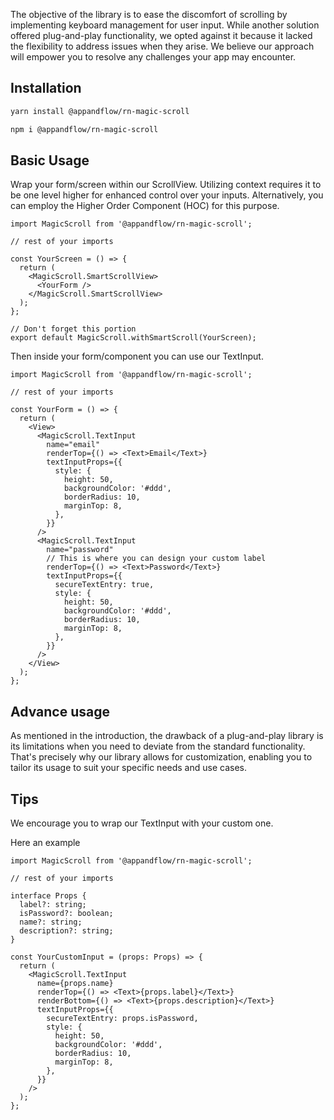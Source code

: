 The objective of the library is to ease the discomfort of scrolling by implementing keyboard management for user input. While another solution offered plug-and-play functionality, we opted against it because it lacked the flexibility to address issues when they arise. We believe our approach will empower you to resolve any challenges your app may encounter.

## Installation

```sh
yarn install @appandflow/rn-magic-scroll
```

```sh
npm i @appandflow/rn-magic-scroll
```

## Basic Usage

Wrap your form/screen within our ScrollView. Utilizing context requires it to be one level higher for enhanced control over your inputs. Alternatively, you can employ the Higher Order Component (HOC) for this purpose.

```tsx
import MagicScroll from '@appandflow/rn-magic-scroll';

// rest of your imports

const YourScreen = () => {
  return (
    <MagicScroll.SmartScrollView>
      <YourForm />
    </MagicScroll.SmartScrollView>
  );
};

// Don't forget this portion
export default MagicScroll.withSmartScroll(YourScreen);
```

Then inside your form/component you can use our TextInput.

```tsx
import MagicScroll from '@appandflow/rn-magic-scroll';

// rest of your imports

const YourForm = () => {
  return (
    <View>
      <MagicScroll.TextInput
        name="email"
        renderTop={() => <Text>Email</Text>}
        textInputProps={{
          style: {
            height: 50,
            backgroundColor: '#ddd',
            borderRadius: 10,
            marginTop: 8,
          },
        }}
      />
      <MagicScroll.TextInput
        name="password"
        // This is where you can design your custom label
        renderTop={() => <Text>Password</Text>}
        textInputProps={{
          secureTextEntry: true,
          style: {
            height: 50,
            backgroundColor: '#ddd',
            borderRadius: 10,
            marginTop: 8,
          },
        }}
      />
    </View>
  );
};
```

## Advance usage

As mentioned in the introduction, the drawback of a plug-and-play library is its limitations when you need to deviate from the standard functionality. That's precisely why our library allows for customization, enabling you to tailor its usage to suit your specific needs and use cases.

## Tips

We encourage you to wrap our TextInput with your custom one.

Here an example

```tsx
import MagicScroll from '@appandflow/rn-magic-scroll';

// rest of your imports

interface Props {
  label?: string;
  isPassword?: boolean;
  name?: string;
  description?: string;
}

const YourCustomInput = (props: Props) => {
  return (
    <MagicScroll.TextInput
      name={props.name}
      renderTop={() => <Text>{props.label}</Text>}
      renderBottom={() => <Text>{props.description}</Text>}
      textInputProps={{
        secureTextEntry: props.isPassword,
        style: {
          height: 50,
          backgroundColor: '#ddd',
          borderRadius: 10,
          marginTop: 8,
        },
      }}
    />
  );
};
```
